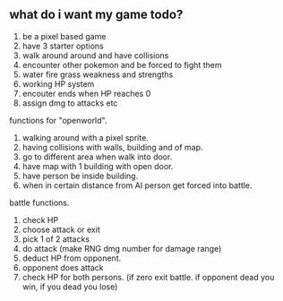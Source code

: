 ## what do i want my game todo?

1. be a pixel based game
2. have 3 starter options
3. walk around around and have collisions
4. encounter other pokemon and be forced to fight them
5. water fire grass weakness and strengths
6. working HP system
7. encouter ends when HP reaches 0
8. assign dmg to attacks etc


functions for "openworld".
1. walking around with a pixel sprite.
2. having collisions with walls, building and of map.
3. go to different area when walk into door.
4. have map with 1 building with open door.
5. have person be inside building.
6. when in certain distance from AI person get forced into battle.


battle functions.
1. check HP
2. choose attack or exit
3. pick 1 of 2 attacks
4. do attack (make RNG dmg number for damage range)
5. deduct HP from opponent.
6. opponent does attack
7. check HP for both persons. (if zero exit battle. if opponent dead you win, if you dead you lose)
